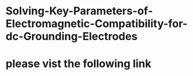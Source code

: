 # Solving-Key-Parameters-of-Electromagnetic-Compatibility-for-dc-Grounding-Electrodes
# please vist the following link
# 

